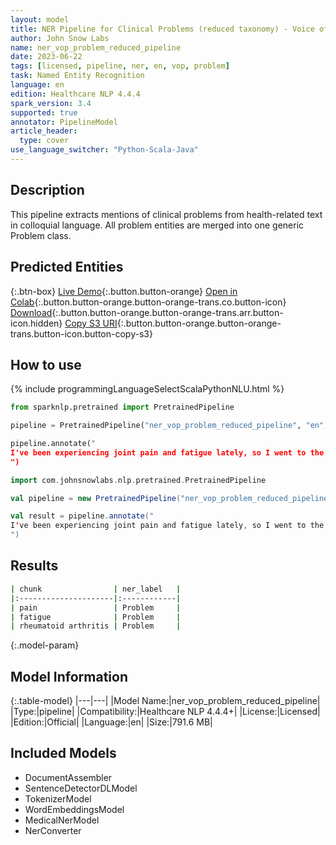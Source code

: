 ```yaml
---
layout: model
title: NER Pipeline for Clinical Problems (reduced taxonomy) - Voice of the Patient
author: John Snow Labs
name: ner_vop_problem_reduced_pipeline
date: 2023-06-22
tags: [licensed, pipeline, ner, en, vop, problem]
task: Named Entity Recognition
language: en
edition: Healthcare NLP 4.4.4
spark_version: 3.4
supported: true
annotator: PipelineModel
article_header:
  type: cover
use_language_switcher: "Python-Scala-Java"
---
```


## Description

This pipeline extracts mentions of clinical problems from health-related text in colloquial language. All problem entities are merged into one generic Problem class.

## Predicted Entities



{:.btn-box}
[Live Demo](https://demo.johnsnowlabs.com/healthcare/VOP/){:.button.button-orange}
[Open in Colab](https://colab.research.google.com/github/JohnSnowLabs/spark-nlp-workshop/blob/master/tutorials/streamlit_notebooks/healthcare/VOICE_OF_PATIENT.ipynb){:.button.button-orange.button-orange-trans.co.button-icon}
[Download](https://s3.amazonaws.com/auxdata.johnsnowlabs.com/clinical/models/ner_vop_problem_reduced_pipeline_en_4.4.4_3.4_1687441192248.zip){:.button.button-orange.button-orange-trans.arr.button-icon.hidden}
[Copy S3 URI](s3://auxdata.johnsnowlabs.com/clinical/models/ner_vop_problem_reduced_pipeline_en_4.4.4_3.4_1687441192248.zip){:.button.button-orange.button-orange-trans.button-icon.button-copy-s3}

## How to use

<div class="tabs-box" markdown="1">
{% include programmingLanguageSelectScalaPythonNLU.html %}
  
```python
from sparknlp.pretrained import PretrainedPipeline

pipeline = PretrainedPipeline("ner_vop_problem_reduced_pipeline", "en", "clinical/models")

pipeline.annotate("
I've been experiencing joint pain and fatigue lately, so I went to the rheumatology department. After some tests, they diagnosed me with rheumatoid arthritis and started me on a treatment plan to manage the symptoms.
")
```
```scala
import com.johnsnowlabs.nlp.pretrained.PretrainedPipeline

val pipeline = new PretrainedPipeline("ner_vop_problem_reduced_pipeline", "en", "clinical/models")

val result = pipeline.annotate("
I've been experiencing joint pain and fatigue lately, so I went to the rheumatology department. After some tests, they diagnosed me with rheumatoid arthritis and started me on a treatment plan to manage the symptoms.
")
```
</div>


## Results

```bash
| chunk                | ner_label   |
|:---------------------|:------------|
| pain                 | Problem     |
| fatigue              | Problem     |
| rheumatoid arthritis | Problem     |
```

{:.model-param}
## Model Information

{:.table-model}
|---|---|
|Model Name:|ner_vop_problem_reduced_pipeline|
|Type:|pipeline|
|Compatibility:|Healthcare NLP 4.4.4+|
|License:|Licensed|
|Edition:|Official|
|Language:|en|
|Size:|791.6 MB|

## Included Models

- DocumentAssembler
- SentenceDetectorDLModel
- TokenizerModel
- WordEmbeddingsModel
- MedicalNerModel
- NerConverter
